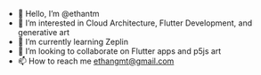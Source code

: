 - 👋 Hello, I’m @ethantm
- 👀 I’m interested in Cloud Architecture, Flutter Development, and generative art
- 🌱 I’m currently learning Zeplin
- 💞️ I’m looking to collaborate on Flutter apps and p5js art
- 📫 How to reach me ethangmt@gmail.com

<!---
ethantm/ethantm is a ✨ special ✨ repository because its `README.md` (this file) appears on your GitHub profile.
You can click the Preview link to take a look at your changes.
--->
